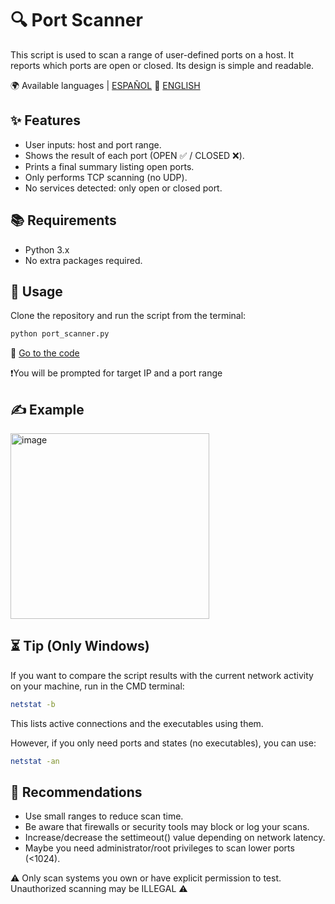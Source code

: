 # 🔍 Port Scanner

This script is used to scan a range of user-defined ports on a host.
It reports which ports are open or closed.
Its design is simple and readable.

🌍 Available languages | [ESPAÑOL](README.es.md) 🔁 [ENGLISH](README.md) 

## ✨ Features
- User inputs: host and port range.
- Shows the result of each port (OPEN ✅ / CLOSED ❌).
- Prints a final summary listing open ports.
- Only performs TCP scanning (no UDP).
- No services detected: only open or closed port.

## 📚 Requirements
- Python 3.x
- No extra packages required.

## 🎯 Usage
Clone the repository and run the script from the terminal:

```bash
python port_scanner.py
```
🐍 [Go to the code](port_scanner.py) 

❗You will be prompted for target IP and a port range

## ✍️ Example
<img width="318" height="297" alt="image" src="https://github.com/user-attachments/assets/3bc70b56-a3ba-4da8-80ac-4dab03cec727" />

## ⏳ Tip (Only Windows)
If you want to compare the script results with the current network activity on your machine, run in the CMD terminal:

```bash
netstat -b
```
This lists active connections and the executables using them.

However, if you only need ports and states (no executables), you can use:
```bash
netstat -an
```

## 📌 Recommendations
- Use small ranges to reduce scan time.
- Be aware that firewalls or security tools may block or log your scans.
- Increase/decrease the settimeout() value depending on network latency.
- Maybe you need administrator/root privileges to scan lower ports (<1024).

⚠️ Only scan systems you own or have explicit permission to test. Unauthorized scanning may be ILLEGAL ⚠️
